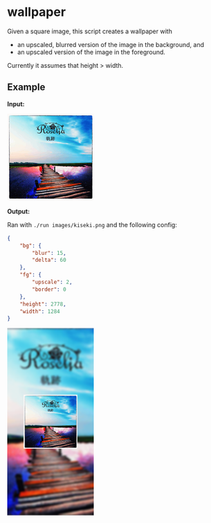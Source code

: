 # wallpaper

Given a square image, this script creates a wallpaper with
- an upscaled, blurred version of the image in the background, and
- an upscaled version of the image in the foreground.

Currently it assumes that height > width.

## Example

**Input:**

<img src="images/kiseki.png" width="200px"/>

**Output:**

Ran with `./run images/kiseki.png` and the following config:

```json
{
    "bg": {
        "blur": 15,
        "delta": 60
    },
    "fg": {
        "upscale": 2,
        "border": 0
    },
    "height": 2778,
    "width": 1284
}
```

<img src="images/kiseki_wallpaper.png" width="200px"/>